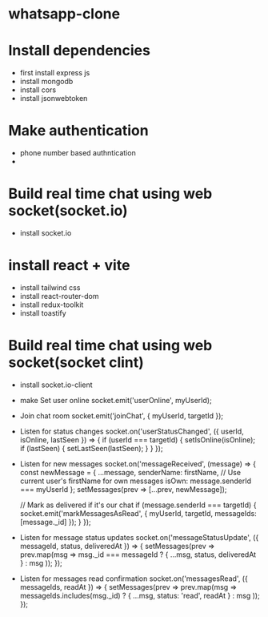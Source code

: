 ﻿# whatsapp-clone
  # Install dependencies
  - first install express js
  - install mongodb
  - install cors
  - install jsonwebtoken

# Make authentication
 - phone number based authntication
  - 


# Build real time chat using web socket(socket.io)

 - install socket.io
 
 
# install react + vite
 - install tailwind css
 - install react-router-dom
 - install redux-toolkit
 - install toastify

# Build real time chat using web socket(socket clint)
   
   - install socket.io-client
   - make  Set user online
     socket.emit('userOnline', myUserId);

   - Join chat room
     socket.emit('joinChat', { myUserId, targetId });

   -  Listen for status changes
      socket.on('userStatusChanged', ({ userId, isOnline, lastSeen }) => {
      if (userId === targetId) {
        setIsOnline(isOnline);
        if (lastSeen) {
          setLastSeen(lastSeen);
           }
          }
       });

   -  Listen for new messages
    socket.on('messageReceived', (message) => {
      const newMessage = {
        ...message,
        senderName: firstName, // Use current user's firstName for own messages
        isOwn: message.senderId === myUserId
      };
      setMessages(prev => [...prev, newMessage]);
      
      // Mark as delivered if it's our chat
      if (message.senderId === targetId) {
        socket.emit('markMessagesAsRead', { 
          myUserId, 
          targetId, 
          messageIds: [message._id] 
        });
      }
    });

   -  Listen for message status updates
     socket.on('messageStatusUpdate', ({ messageId, status, deliveredAt }) => {
      setMessages(prev => prev.map(msg => 
        msg._id === messageId ? { ...msg, status, deliveredAt } : msg
      ));
    });

   -  Listen for messages read confirmation
    socket.on('messagesRead', ({ messageIds, readAt }) => {
      setMessages(prev => prev.map(msg => 
        messageIds.includes(msg._id) ? { ...msg, status: 'read', readAt } : msg
      ));
    });

